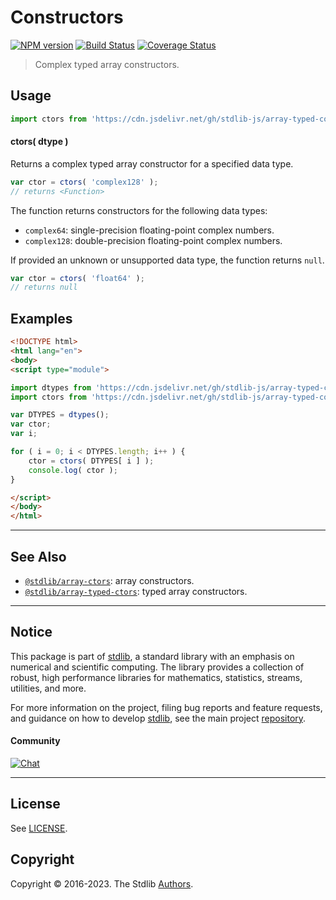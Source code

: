 <!--

@license Apache-2.0

Copyright (c) 2018 The Stdlib Authors.

Licensed under the Apache License, Version 2.0 (the "License");
you may not use this file except in compliance with the License.
You may obtain a copy of the License at

   http://www.apache.org/licenses/LICENSE-2.0

Unless required by applicable law or agreed to in writing, software
distributed under the License is distributed on an "AS IS" BASIS,
WITHOUT WARRANTIES OR CONDITIONS OF ANY KIND, either express or implied.
See the License for the specific language governing permissions and
limitations under the License.

-->

# Constructors

[![NPM version][npm-image]][npm-url] [![Build Status][test-image]][test-url] [![Coverage Status][coverage-image]][coverage-url] <!-- [![dependencies][dependencies-image]][dependencies-url] -->

> Complex typed array constructors.

<!-- Section to include introductory text. Make sure to keep an empty line after the intro `section` element and another before the `/section` close. -->

<section class="intro">

</section>

<!-- /.intro -->

<!-- Package usage documentation. -->



<section class="usage">

## Usage

```javascript
import ctors from 'https://cdn.jsdelivr.net/gh/stdlib-js/array-typed-complex-ctors@esm/index.mjs';
```

#### ctors( dtype )

Returns a complex typed array constructor for a specified data type.

```javascript
var ctor = ctors( 'complex128' );
// returns <Function>
```

The function returns constructors for the following data types:

-   `complex64`: single-precision floating-point complex numbers.
-   `complex128`: double-precision floating-point complex numbers.

If provided an unknown or unsupported data type, the function returns `null`.

```javascript
var ctor = ctors( 'float64' );
// returns null
```

</section>

<!-- /.usage -->

<!-- Package usage notes. Make sure to keep an empty line after the `section` element and another before the `/section` close. -->

<section class="notes">

</section>

<!-- /.notes -->

<!-- Package usage examples. -->

<section class="examples">

## Examples

<!-- eslint no-undef: "error" -->

```html
<!DOCTYPE html>
<html lang="en">
<body>
<script type="module">

import dtypes from 'https://cdn.jsdelivr.net/gh/stdlib-js/array-typed-complex-dtypes@esm/index.mjs';
import ctors from 'https://cdn.jsdelivr.net/gh/stdlib-js/array-typed-complex-ctors@esm/index.mjs';

var DTYPES = dtypes();
var ctor;
var i;

for ( i = 0; i < DTYPES.length; i++ ) {
    ctor = ctors( DTYPES[ i ] );
    console.log( ctor );
}

</script>
</body>
</html>
```

</section>

<!-- /.examples -->

<!-- Section to include cited references. If references are included, add a horizontal rule *before* the section. Make sure to keep an empty line after the `section` element and another before the `/section` close. -->

<section class="references">

</section>

<!-- /.references -->

<!-- Section for related `stdlib` packages. Do not manually edit this section, as it is automatically populated. -->

<section class="related">

* * *

## See Also

-   <span class="package-name">[`@stdlib/array-ctors`][@stdlib/array/ctors]</span><span class="delimiter">: </span><span class="description">array constructors.</span>
-   <span class="package-name">[`@stdlib/array-typed-ctors`][@stdlib/array/typed-ctors]</span><span class="delimiter">: </span><span class="description">typed array constructors.</span>

</section>

<!-- /.related -->

<!-- Section for all links. Make sure to keep an empty line after the `section` element and another before the `/section` close. -->


<section class="main-repo" >

* * *

## Notice

This package is part of [stdlib][stdlib], a standard library with an emphasis on numerical and scientific computing. The library provides a collection of robust, high performance libraries for mathematics, statistics, streams, utilities, and more.

For more information on the project, filing bug reports and feature requests, and guidance on how to develop [stdlib][stdlib], see the main project [repository][stdlib].

#### Community

[![Chat][chat-image]][chat-url]

---

## License

See [LICENSE][stdlib-license].


## Copyright

Copyright &copy; 2016-2023. The Stdlib [Authors][stdlib-authors].

</section>

<!-- /.stdlib -->

<!-- Section for all links. Make sure to keep an empty line after the `section` element and another before the `/section` close. -->

<section class="links">

[npm-image]: http://img.shields.io/npm/v/@stdlib/array-typed-complex-ctors.svg
[npm-url]: https://npmjs.org/package/@stdlib/array-typed-complex-ctors

[test-image]: https://github.com/stdlib-js/array-typed-complex-ctors/actions/workflows/test.yml/badge.svg?branch=main
[test-url]: https://github.com/stdlib-js/array-typed-complex-ctors/actions/workflows/test.yml?query=branch:main

[coverage-image]: https://img.shields.io/codecov/c/github/stdlib-js/array-typed-complex-ctors/main.svg
[coverage-url]: https://codecov.io/github/stdlib-js/array-typed-complex-ctors?branch=main

<!--

[dependencies-image]: https://img.shields.io/david/stdlib-js/array-typed-complex-ctors.svg
[dependencies-url]: https://david-dm.org/stdlib-js/array-typed-complex-ctors/main

-->

[chat-image]: https://img.shields.io/gitter/room/stdlib-js/stdlib.svg
[chat-url]: https://app.gitter.im/#/room/#stdlib-js_stdlib:gitter.im

[stdlib]: https://github.com/stdlib-js/stdlib

[stdlib-authors]: https://github.com/stdlib-js/stdlib/graphs/contributors

[umd]: https://github.com/umdjs/umd
[es-module]: https://developer.mozilla.org/en-US/docs/Web/JavaScript/Guide/Modules

[deno-url]: https://github.com/stdlib-js/array-typed-complex-ctors/tree/deno
[umd-url]: https://github.com/stdlib-js/array-typed-complex-ctors/tree/umd
[esm-url]: https://github.com/stdlib-js/array-typed-complex-ctors/tree/esm
[branches-url]: https://github.com/stdlib-js/array-typed-complex-ctors/blob/main/branches.md

[stdlib-license]: https://raw.githubusercontent.com/stdlib-js/array-typed-complex-ctors/main/LICENSE

<!-- <related-links> -->

[@stdlib/array/ctors]: https://github.com/stdlib-js/array-ctors/tree/esm

[@stdlib/array/typed-ctors]: https://github.com/stdlib-js/array-typed-ctors/tree/esm

<!-- </related-links> -->

</section>

<!-- /.links -->
